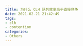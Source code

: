 ```yaml
---
title: 为什么 CLH 队列效率高于直接竞争
date: 2021-02-21 21:42:49
tags:
- clh
- contention
categories:
- Others
---
```


